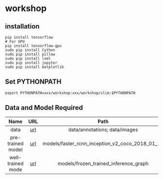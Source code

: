# workshop
## installation
```
pip install tensorflow
# For GPU
pip install tensorflow-gpu
sudo pip install Cython
sudo pip install pillow
sudo pip install lxml
sudo pip install jupyter
sudo pip install matplotlib
```

## Set PYTHONPATH
```export PYTHONPATH=xxx/workshop:xxx/workshop/slim:$PYTHONPATH```

## Data and Model Required
Name | URL | Path
:------:|:---------------:|:---------------------:
data | [url](http://www.robots.ox.ac.uk/~vgg/data/pets/) | data/annotations; data/images
pre-trained model | [url](http://download.tensorflow.org/models/object_detection/faster_rcnn_inception_v2_coco_2018_01_28.tar.gz) | models/faster_rcnn_inception_v2_coco_2018_01_28
well-trained mode | [url](https://pan.baidu.com/s/1qviS2WkeFNv6Bb_Ff0L--Q) | models/frozen_trained_inference_graph
